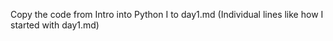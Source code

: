 Copy the code from Intro into Python I to day1.md
(Individual lines like how I started with day1.md)
